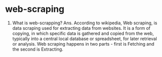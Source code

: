 # web-scraping
1. What is web-scrapping?
Ans. According to wikipedia, Web scraping, is data scraping used for extracting data from websites. It is a form of copying, in which specific data is gathered and copied from the web, typically into a central local database or spreadsheet, for later retrieval or analysis. Web scraping happens in two parts - first is Fetching and the second is Extracting.
